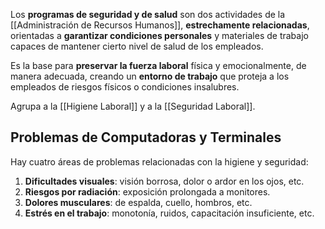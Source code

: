 Los **programas de seguridad y de salud** son dos actividades de la [[Administración de Recursos Humanos]], **estrechamente relacionadas**, orientadas a **garantizar condiciones personales** y materiales de trabajo capaces de mantener cierto nivel de salud de los empleados.

Es la base para **preservar la fuerza laboral** física y emocionalmente, de manera adecuada, creando un **entorno de trabajo** que proteja a los empleados de riesgos físicos o condiciones insalubres.

Agrupa a la [[Higiene Laboral]] y a la [[Seguridad Laboral]].

## Problemas de Computadoras y Terminales

Hay cuatro áreas de problemas relacionadas con la higiene y seguridad:

1. **Dificultades visuales**: visión borrosa, dolor o ardor en los ojos, etc.
2. **Riesgos por radiación**: exposición prolongada a monitores.
3. **Dolores musculares**: de espalda, cuello, hombros, etc.
4. **Estrés en el trabajo**: monotonía, ruidos, capacitación insuficiente, etc.

